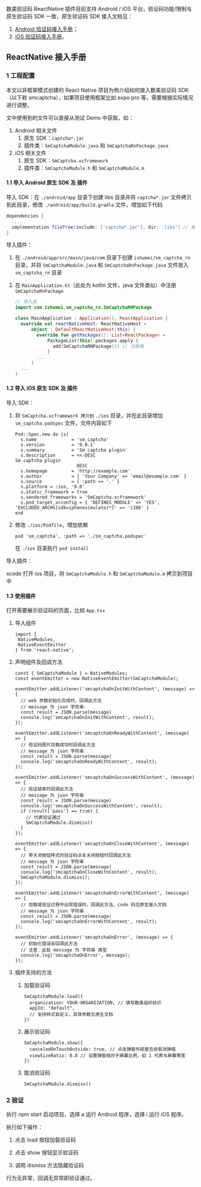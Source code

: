 数美验证码 ReactNative 插件目前支持 Android / iOS 平台，验证码功能/限制与原生验证码 SDK 一致，原生验证码 SDK 接入文档见：

1. [Android 验证码接入手册](https://help.ishumei.com/docs/tw/captcha/android/developDoc)；
2.  [iOS 验证码接入手册](https://help.ishumei.com/docs/tw/captcha/iOS/developDoc)。

## ReactNative 接入手册

### 1 工程配置

本文以非框架模式创建的 React Native 项目为例介绍如何接入数美验证码 SDK（以下称 smcaptcha），如果项目使用框架比如 expo pro 等，需要根据实际情况进行调整。

文中使用到的文件可以直接从测试 Demo 中获取，如：

1. Android 相关文件
   1. 原生 SDK：`captcha*.jar`
   2. 插件类：`SmCaptchaModule.java` 和 `SmCaptchaRnPackage.java`
2. iOS 相关文件
   1. 原生 SDK：`SmCaptcha.xcframework`
   2. 插件类：`SmCaptchaModule.h` 和 `SmCaptchaModule.m` 

#### 1.1 导入 Android 原生 SDK 及 插件

导入 SDK：在 `./android/app` 目录下创建 libs 目录并将 `captcha*.jar` 文件拷贝到此目录，修改 `./android/app/build.gradle` 文件，增加如下代码

```groovy
dependencies {
  ... 
  implementation fileTree(include: ['captcha*.jar'], dir: 'libs') // 增加此项，注意文件名称是否匹配
}
```

导入插件：

1. 在 `./android/app/src/main/java/com` 目录下创建 `ishumei/sm_captcha_rn` 目录，并将 `SmCaptchaModule.java` 和 `SmCaptchaRnPackage.java` 文件放入 `sm_captcha_rn` 目录

2. 在 `MainApplication.kt`（此处为 kotlin 文件，java 文件类似）中注册 `SmCaptchaRnPackage`

   ```kotlin
   // 导入类
   import com.ishumei.sm_captcha_rn.SmCaptchaRNPackage
   
   class MainApplication : Application(), ReactApplication {
     override val reactNativeHost: ReactNativeHost =
         object : DefaultReactNativeHost(this) {
           override fun getPackages(): List<ReactPackage> =
               PackageList(this).packages.apply {
                 add(SmCaptchaRNPackage()) // 注册类
               }
           ...
         }
     ...
   }
   ```

#### 1.2 导入 iOS 原生 SDK 及 插件

导入 SDK：

1. 将 `SmCaptcha.xcframework 拷贝到` `./ios` 目录，并在此目录增加 `sm_captcha.podspec` 文件，文件内容如下

   ```podspec
   Pod::Spec.new do |s|
     s.name             = 'sm_captcha'
     s.version          = '0.0.1'
     s.summary          = 'Sm captcha plugin'
     s.description      = <<-DESC
   Sm captcha plugin
                          DESC
     s.homepage         = 'http://example.com'
     s.author           = { 'Your Company' => 'email@example.com' }
     s.source           = { :path => '.' }
     s.platform = :ios, '9.0'
     s.static_framework = true
     s.vendored_frameworks = 'SmCaptcha.xcframework'
     s.pod_target_xcconfig = { 'DEFINES_MODULE' => 'YES', 'EXCLUDED_ARCHS[sdk=iphonesimulator*]' => 'i386' }
   end
   ```
   
2. 修改 `./ios/Podfile`，增加依赖

   ```pod
   pod 'sm_captcha', :path => './sm_captcha.podspec'
   ```
   
   在 `./ios` 目录执行 `pod install`

导入插件：

xcode 打开 ios 项目，将 `SmCaptchaModule.h` 和 `SmCaptchaModule.m` 拷贝到项目中

#### 1.3 使用插件

打开需要展示验证码的页面，比如 `App.tsx`

1. 导入组件

   ```tsx
   import {
   	NativeModules,
   	NativeEventEmitter
   } from 'react-native';
   ```

2. 声明组件及回调方法

   ```tsx
   const { SmCaptchaModule } = NativeModules;
   const eventEmitter = new NativeEventEmitter(SmCaptchaModule);
   
   eventEmitter.addListener('smcaptchaOnInitWithContent', (message) => {
     // web 参数初始化完成时，回调此方法
     // message 为 json 字符串
     const result = JSON.parse(message)
     console.log('smcaptchaOnInitWithContent', result);
   });
   
   eventEmitter.addListener('smcaptchaOnReadyWithContent', (message) => {
     // 验证码图片加载成功时回调此方法
     // message 为 json 字符串
     const result = JSON.parse(message)
     console.log('smcaptchaOnReadyWithContent', result);
   });
   
   eventEmitter.addListener('smcaptchaOnSuccessWithContent', (message) => {
     // 验证结束时回调此方法
     // message 为 json 字符串
     const result = JSON.parse(message)
     console.log('smcaptchaOnSuccessWithContent', result);
     if (result['pass'] == true) { 
       // 代表验证通过
       SmCaptchaModule.dismiss()
     }
   });
   
   eventEmitter.addListener('smcaptchaOnCloseWithContent', (message) => {
     // 带关闭按钮样式的验证码点击关闭按钮时回调此方法
     // message 为 json 字符串
     const result = JSON.parse(message)
     console.log('smcaptchaOnCloseWithContent', result);
     SmCaptchaModule.dismiss();
   });
   
   eventEmitter.addListener('smcaptchaOnErrorWithContent', (message) => {
     // 加载或验证过程中出现错误时，回调此方法，code 码见原生接入文档
     // message 为 json 字符串
     const result = JSON.parse(message)
     console.log('smcaptchaOnErrorWithContent', result);
   });
   
   eventEmitter.addListener('smcaptchaOnError', (message) => {
     // 初始化错误会回调此方法
     // 注意：此处 message 为 字符串 类型
     console.log('smcaptchaOnError', message);
   });
   ```

3. 插件支持的方法

   1. 加载验证码

      ```tsx
      SmCaptchaModule.load({
        organization: YOUR-ORGANIZATION, // 填写数美组织标识
        appId: "default",
        // 支持样式自定义，具体参数见原生文档
      })
      ```

   2. 展示验证码

      ```tsx
      SmCaptchaModule.show({
        canceledOnTouchOutside: true, // 点击弹窗外部是否会取消弹唱
        viewSizeRatio: 0.8 // 设置弹窗相对于屏幕比例，如 1 代表与屏幕等宽
      })
      ```

   3. 取消验证码

      ```tsx
      SmCaptchaModule.dismiss()
      ```

### 2 验证

执行 npm start 启动项目，选择 a 运行 Android 程序，选择 i 运行 iOS 程序。

执行如下操作：

1. 点击 load 按钮加载验证码

2. 点击 show 按钮显示验证码

3. 调用 dismiss 方法隐藏验证码

行为无异常，回调无异常即验证通过。



